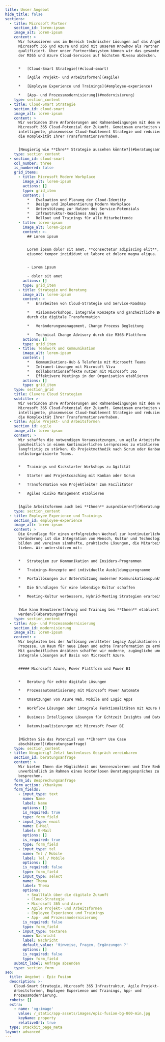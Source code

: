 ```yaml
---
title: Unser Angebot
hide_title: false
sections:
  - title: Microsoft Partner
    section_id: lorem-ipsum
    image_alt: lorem-ipsum
    content: >
      Wir fokussieren uns im Bereich technischer Lösungen auf das Angebot von
      Microsoft 365 und Azure und sind mit unserem Knowhow als Partner
      qualifiziert. Über unser Partnerökosystem können wir das gesamte Spektrum
      der M365 und Azure Cloud-Services auf höchstem Niveau abdecken.


      *   [Cloud-Smart Strategie](#cloud-smart)

      *   [Agile Projekt- und Arbeitsformen](#agile)

      *   [Employee Experience und Trainings](#employee-experience)

      *   [App- und Prozessmodernisierung](#modernisierung)
    type: section_content
  - title: Cloud-Smart Strategie
    section_id: cloud-smart
    image_alt: lorem-ipsum
    content: >
      Wir verbinden Ihre Anforderungen und Rahmenbedingungen mit dem vollen
      Microsoft 365 Cloud-Potenzial der Zukunft. Gemeinsam erarbeiten wir eine
      intelligente, phasenweise Cloud-Enablement Strategie und reduzieren damit
      die Komplexität Ihrer Transformationsvorhaben.


      [Neugierig wie **Ihre** Strategie aussehen könnte?](#beratungsanfrage)
    type: section_content
  - section_id: cloud-smart
    col_number: three
    is_numbered: false
    grid_items:
      - title: Microsoft Modern Workplace
        image_alt: lorem-ipsum
        actions: []
        type: grid_item
        content: |
          *   Evaluation und Planung der Cloud-Identity
          *   Design und Implementierung Modern Workplace
          *   Unterstützung zur Nutzen des Service-Potenzials
          *   Infrastruktur-Readiness Analyse
          *   Rollout und Trainings für alle Mitarbeitende
      - title: lorem-ipsum
        image_alt: lorem-ipsum
        content: >-
          ## Lorem ipsum


          Lorem ipsum dolor sit amet, **consectetur adipiscing elit**, sed do
          eiusmod tempor incididunt ut labore et dolore magna aliqua.


          - Lorem ipsum

          - dolor sit amet
        actions: []
        type: grid_item
      - title: Strategie und Beratung
        image_alt: lorem-ipsum
        content: >
          *   Erarbeiten von Cloud-Strategie und Service-Roadmap

          *   Visionsworkshops, integrale Konzepte und ganzheitliche Beratung
          durch die digitale Transformation

          *   Veränderungsmanagement, Change Prozess Begleitung

          *   Technical Change Advisory durch die M365-Plattform
        actions: []
        type: grid_item
      - title: Teamwork und Kommunikation
        image_alt: lorem-ipsum
        content: |
          *   Kommunikations-Hub & Telefonie mit Microsoft Teams
          *   Intranet-Lösungen mit Microsoft Viva
          *   Kollaborationseffekte nutzen mit Microsoft 365
          *   Effektivere Meetings in der Organisation etablieren
        actions: []
        type: grid_item
    type: section_grid
    title: Clevere Cloud Strategien
    subtitle: >-
      Wir verbinden Ihre Anforderungen und Rahmenbedingungen mit dem vollen
      Microsoft 365 Cloud-Potenzial der Zukunft. Gemeinsam erarbeiten wir eine
      intelligente, phasenweise Cloud-Enablement Strategie und reduzieren damit
      die Komplexität Ihrer Transformationsvorhaben.
  - title: Agile Projekt- und Arbeitsformen
    section_id: agile
    image_alt: lorem-ipsum
    content: >
      Wir schaffen die notwendigen Voraussetzungen, um agile Arbeitsformen
      ganzheitlich in einem kontinuierlichen Lernprozess zu etablieren und
      langfristig zu stärken. Ob Projektmethodik nach Scrum oder Kanban, oder
      selbstorganisierte Teams.


      *   Trainings und Kickstarter Workshops zu Agilität

      *   Starter und Projektcoaching mit Kanban oder Scrum

      *   Transformation vom Projektleiter zum Facilitator

      *   Agiles Risiko Management etablieren


      [Agile Arbeitsformen auch bei **Ihnen** ausprobieren?](#beratungsanfrage)
    type: section_content
  - title: Employee Experience und Trainings
    section_id: employee-experience
    image_alt: lorem-ipsum
    content: >
      Die Grundlage für einen erfolgreichen Wechsel zur kontinuierlichen
      Veränderung ist die Integration von Mensch, Kultur und Technologie. Wir
      bilden und vereinen sinnhafte, praktische Lösungen, die Mitarbeitende
      lieben. Wir unterstützen mit:


      *   Strategien zur Kommunikation und Insiders-Programmen

      *   Trainings-Konzepte und individuelle Ausbildungsprogramme

      *   Portallösungen zur Unterstützung moderner Kommunikationspunkte

      *   Die Grundlagen für eine lebendige Kultur schaffen

      *   Meeting-Kultur verbessern, Hybrid-Meeting Strategien erarbeiten


      [Wie kann Benutzererfahrung und Training bei **Ihnen** etabliert
      werden?](#beratungsanfrage)
    type: section_content
  - title: App- und Prozessmodernisierung
    section_id: modernisierung
    image_alt: lorem-ipsum
    content: >
      Wir begleiten bei der Auflösung veralteter Legacy Applikationen und
      Prozesse, um Raum für neue Ideen und echte Transformation zu ermöglichen.
      Mit ganzheitlichen Ansätzen schaffen wir moderne, zugängliche und
      integrale Lösungen auf Basis von Microsoft Azure.


      ##### Microsoft Azure, Power Plattform und Power BI


      *   Beratung für echte digitale Lösungen

      *   Prozessautomatisierung mit Microsoft Power Automate

      *   Umsetzungen von Azure Web, Mobile und Logic Apps

      *   Workflow Lösungen oder integrale Funktionalitäten mit Azure Functions

      *   Business Intelligence Lösungen für Echtzeit Insights und Datenanalysen

      *   Datenvisualisierungen mit Microsoft Power BI


      [Möchten Sie das Potenzial von **Ihrem** Use Case
      abschätzen?](#beratungsanfrage)
    type: section_content
  - title: Neugierig? Jetzt kostenloses Gespräch vereinbaren
    section_id: beratungsanfrage
    content: >
      Wir bieten Ihnen die Möglichkeit uns kennenzulernen und Ihre Bedürfnisse
      unverbindlich im Rahmen eines kostenlosen Beratungsgespräches zu
      besprechen.
    form_id: Besprechungsanfrage
    form_action: /thankyou
    form_fields:
      - input_type: text
        name: Name
        label: Name
        options: []
        is_required: true
        type: form_field
      - input_type: email
        name: E-Mail
        label: E-Mail
        options: []
        is_required: true
        type: form_field
      - input_type: tel
        name: Tel / Mobile
        label: Tel / Mobile
        options: []
        is_required: false
        type: form_field
      - input_type: select
        name: Thema
        label: Thema
        options:
          - Smalltalk über die digitale Zukunft
          - Cloud-Strategie
          - Microsoft 365 und Azure
          - Agile Projekt- und Arbeitsformen
          - Employee Experience und Trainings
          - App- und Prozessmodernisierung
        is_required: false
        type: form_field
      - input_type: textarea
        name: Nachricht
        label: Nachricht
        default_value: 'Hinweise, Fragen, Ergänzungen ?'
        options: []
        is_required: false
        type: form_field
    submit_label: Anfrage absenden
    type: section_form
seo:
  title: Angebot - Epic Fusion
  description: >-
    Cloud-Smart Strategie, Microsoft 365 Infrastruktur, Agile Projekt- und
    Arbeitsformen, Employee Experience und Trainings, App- und
    Prozessmodernierung.
  robots: []
  extra:
    - name: 'og:image'
      value: /_static/app-assets/images/epic-fusion-bg-800-min.jpg
      keyName: property
      relativeUrl: true
  type: stackbit_page_meta
layout: advanced
---
```

